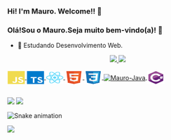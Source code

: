 ### Hi! I'm Mauro. Welcome!! 👋 
### Olá!Sou o Mauro.Seja muito bem-vindo(a)! 👋 
    


- 🌱 Estudando Desenvolvimento Web.


<div align="center">
  <a href="https://github.com/mauroPh">
  <img height="180em" src="https://github-readme-stats.vercel.app/api?username=mauroPh&show_icons=true&theme=dark&include_all_commits=true&count_private=true"/>
  <img height="180em" src="https://github-readme-stats.vercel.app/api/top-langs/?username=mauroPh&layout=compact&langs_count=7&theme=dark"/>
</div>
<div style="display: inline_block"><br>
  <img align="center" alt="Mauro-Js" height="30" width="40" src="https://raw.githubusercontent.com/devicons/devicon/master/icons/javascript/javascript-plain.svg">
  <img align="center" alt="Mauro-Ts" height="30" width="40" src="https://raw.githubusercontent.com/devicons/devicon/master/icons/typescript/typescript-plain.svg">
  <img align="center" alt="Mauro-React" height="30" width="40" src="https://raw.githubusercontent.com/devicons/devicon/master/icons/react/react-original.svg">
  <img align="center" alt="Mauro-HTML" height="30" width="40" src="https://raw.githubusercontent.com/devicons/devicon/master/icons/html5/html5-original.svg">
  <img align="center" alt="Mauro-CSS" height="30" width="40" src="https://raw.githubusercontent.com/devicons/devicon/master/icons/css3/css3-original.svg">
  <img align="center" alt="Mauro-Java" height="30" width="40" src="https://cdn.jsdelivr.net/gh/devicons/devicon/icons/java/java-original-wordmark.svg"/>
  <img align="center" alt="Mauro-Csharp" height="30" width="40" src="https://raw.githubusercontent.com/devicons/devicon/master/icons/csharp/csharp-original.svg">
</div>
  
  ##
 <div>
  <a href = "mailto:mauro.philipe.santos@gmail.com"><img src="https://img.shields.io/badge/-Gmail-%23333?style=for-the-badge&logo=gmail&logoColor=white" target="_blank"></a>
  <a href="https://www.linkedin.com/in/mauroph/" target="_blank"><img src="https://img.shields.io/badge/-LinkedIn-%230077B5?style=for-the-badge&logo=linkedin&logoColor=white" target="_blank"></a> 

   ![Snake animation](https://github.com/mauroPh/mauroPh/blob/output/github-contribution-grid-snake.svg)
 </div>
 <img height="540em"src="https://camo.githubusercontent.com/9773f5bb708c436f0c7b0eece52b8524e5a39736404005d01bbfb158c6ef1fa2/68747470733a2f2f692e696d6775722e636f6d2f5a6b5435734a6b2e676966"/>


